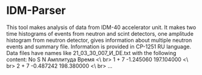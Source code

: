 # IDM-Parser
This tool makes analysis of data from IDM-40 accelerator unit.
It makes two time histograms of events from neutron and scint detectors,
one amplitude histogram from neutron detector,
gives information about multiple neutron events and summary file.
Information is provided in CP-1251 RU language.
Data files have names like 21_03_30_007_И_DE.txt 
with the following content:
No S	N	Амплитуда	Время <\ br>
1	+	7	-1.245060	197.104000 <\ br>
2	+	7	-0.487242	198.380000 <\ br>
...
